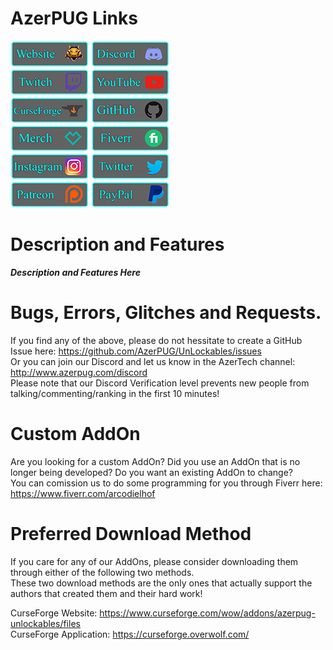 # AzerPUG Links
[![](https://github.com/AzerPUG/AZP-Files/raw/main/Panels/Website%20Panel%20Small.png "")](http://www.azerpug.com "") 
[![](https://github.com/AzerPUG/AZP-Files/raw/main/Panels/Discord%20Panel%20Small.png "")](http://www.azerpug.com/discord "")  
[![](https://github.com/AzerPUG/AZP-Files/raw/main/Panels/Twitch%20Panel%20Small.png "")](http://www.twitch.tv/AzerPUG "") 
[![](https://github.com/AzerPUG/AZP-Files/raw/main/Panels/YouTube%20Panel%20Small.png "")](https://www.youtube.com/channel/UClMRIcLGE_0SODpOrP8AVlQ "")  
[![](https://github.com/AzerPUG/AZP-Files/raw/main/Panels/CurseForge%20Panel%20Small.png "")](https://www.curseforge.com/members/azerpug/projects "") 
[![](https://github.com/AzerPUG/AZP-Files/raw/main/Panels/GitHub%20Panel%20Small.png "")](https://github.com/AzerPUG "")  
[![](https://github.com/AzerPUG/AZP-Files/raw/main/Panels/Merch%20Panel%20Small.png "")](https://shop.spreadshirt.net/azerpug/ "") 
[![](https://github.com/AzerPUG/AZP-Files/raw/main/Panels/Fiverr%20Panel%20Small.png "")](https://www.fiverr.com/arcodielhof "")  
[![](https://github.com/AzerPUG/AZP-Files/raw/main/Panels/Instagram%20Panel%20Small.png "")](https://www.instagram.com/azerpug/ "") 
[![](https://github.com/AzerPUG/AZP-Files/raw/main/Panels/Twitter%20Panel%20Small.png "")](https://twitter.com/azerpug "")  
[![](https://github.com/AzerPUG/AZP-Files/raw/main/Panels/Patreon%20Panel%20Small.png "")](https://www.patreon.com/AzerPUG "") 
[![](https://github.com/AzerPUG/AZP-Files/raw/main/Panels/PayPal%20Panel%20Small.png "")](https://www.paypal.com/donate?hosted_button_id=V4M8A5PPJWZLE "")

# Description and Features
***Description and Features Here*** 

# Bugs, Errors, Glitches and Requests.
If you find any of the above, please do not hessitate to create a GitHub Issue here: https://github.com/AzerPUG/UnLockables/issues  
Or you can join our Discord and let us know in the AzerTech channel: http://www.azerpug.com/discord  
Please note that our Discord Verification level prevents new people from talking/commenting/ranking in the first 10 minutes!

# Custom AddOn
Are you looking for a custom AddOn? Did you use an AddOn that is no longer being developed? Do you want an existing AddOn to change?  
You can comission us to do some programming for you through Fiverr here: https://www.fiverr.com/arcodielhof

# Preferred Download Method
If you care for any of our AddOns, please consider downloading them through either of the following two methods.  
These two download methods are the only ones that actually support the authors that created them and their hard work!  
  
CurseForge Website: https://www.curseforge.com/wow/addons/azerpug-unlockables/files  
CurseForge Application: https://curseforge.overwolf.com/

